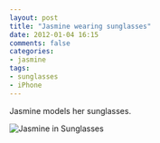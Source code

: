 ```yaml
---
layout: post
title: "Jasmine wearing sunglasses"
date: 2012-01-04 16:15
comments: false
categories: 
- jasmine
tags:
- sunglasses
- iPhone
---
```

Jasmine models her sunglasses.

![Jasmine in Sunglasses](/assets/images/2012/santa-on-national-mall/IMG_3259-2011-12-31at09-34-12.jpg)

